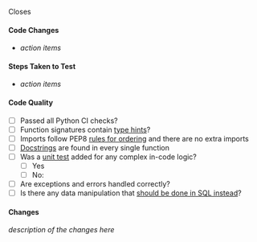 Closes

#### Code Changes

* _action items_

#### Steps Taken to Test

* _action items_

#### Code Quality

* [ ] Passed all Python CI checks?
* [ ] Function signatures contain [type hints](https://about.gitlab.com/handbook/business-technology/data-team/platform/python-guide/#type-hints)?
* [ ] Imports follow PEP8 [rules for ordering](https://about.gitlab.com/handbook/business-technology/data-team/platform/python-guide/#import-order) and there are no extra imports
* [ ] [Docstrings](https://about.gitlab.com/handbook/business-technology/data-team/platform/python-guide/#docstrings) are found in every single function
* [ ] Was a [unit test](https://about.gitlab.com/handbook/business-technology/data-team/platform/python-guide/#unit-testing) added for any complex in-code logic?
  - [ ] Yes
  - [ ] No: <!--explain why-->
* [ ] Are exceptions and errors handled correctly?
* [ ] Is there any data manipulation that [should be done in SQL instead](https://about.gitlab.com/handbook/business-technology/data-team/platform/python-guide/#when-not-to-use-python)?

#### Changes

_description of the changes here_
